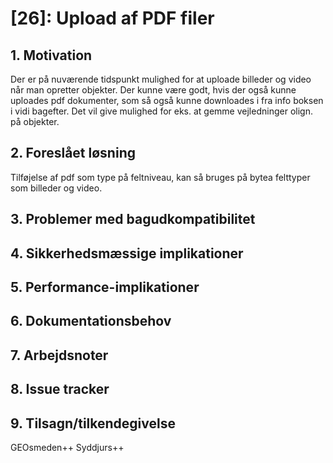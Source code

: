 # [26]: Upload af PDF filer

## 1. Motivation

Der er på nuværende tidspunkt mulighed for at uploade billeder og video når man opretter objekter. Der kunne være godt, hvis der også kunne uploades pdf dokumenter, som så også kunne downloades i fra info boksen i vidi bagefter. 
Det vil give mulighed for eks. at gemme vejledninger olign. på objekter.

## 2. Foreslået løsning

Tilføjelse af pdf som type på feltniveau, kan så bruges på bytea felttyper som billeder og video.

## 3. Problemer med bagudkompatibilitet

## 4. Sikkerhedsmæssige implikationer

## 5. Performance-implikationer

## 6. Dokumentationsbehov

## 7. Arbejdsnoter

## 8. Issue tracker  

## 9. Tilsagn/tilkendegivelse

GEOsmeden++
Syddjurs++
